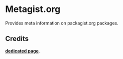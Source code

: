 Metagist.org
============

Provides meta information on packagist.org packages.

## Credits ##
[**dedicated page**](http://lyrixx.github.com/Silex-Kitchen-Edition).
